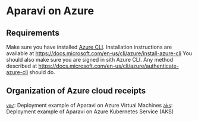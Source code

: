 # Aparavi on Azure

## Requirements

Make sure you have installed
[Azure CLI](https://docs.microsoft.com/en-us/cli/azure/).
Installation instructions are available at
https://docs.microsoft.com/en-us/cli/azure/install-azure-cli
You should also make sure you are signed in sith Azure CLI. Any method described
at https://docs.microsoft.com/en-us/cli/azure/authenticate-azure-cli should do.

## Organization of Azure cloud receipts

[`vm/`](vm/): Deployment example of Aparavi on Azure Virtual Machines
[`aks`](aks/): Deployment example of Aparavi on Azure Kubernetes Service (AKS)
